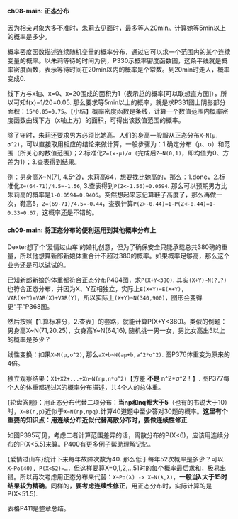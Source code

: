 #### ch08-main: 正态分布

因为相亲对象大多不准时，朱莉去见面时，最多等人20min。计算她等5min以上的概率是多少。

概率密度函数描述连续随机变量的概率分布，通过它可以求一个范围内的某个连续变量的概率。以朱莉等待的时间为例，P330示概率密度函数图，这条平线就是概率密度函数，表示等待时间在20min以内的概率是个常数。到20min时走人，概率变成0.

线下方与x轴、x=0、x=20围成的面积为1（表示总的概率[可以联想直方图]），所以可知f(x)=1/20=0.05. 那么要求等5min以上的概率，就是求P331图上阴影部分面积：```15*0.05=0.75```。【小结】概率密度函数是条线，计算一个数值范围内概率密度函数曲线下方（x轴上方）的面积，可得出该数值范围的概率。

除了守时，朱莉还要求男方必须比她高。人们的身高一般服从正态分布```X~N(μ, σ^2)```，可以直接取用相应的结论来做计算，一般步骤为：1.确定分布（μ、σ）和范围（所关心的数值范围）；2.标准化```Z=(x-μ)/σ```（完成后```Z~N(0,1)```，即均值为0、方差为1）；3.查表得到结果。

例：男身高X~N(71, 4.5^2)，朱莉高64，想要找比她高的，那么：1.done，2.标准化```Z=(64-71)/4.5=-1.56```, 3.查表得到```P(Z<-1.56)=0.0594```. 那么可以预期男方比朱莉高的概率是```1-0.0594=0.9406```。突然想起来忘记算鞋子高度了，那么再做一次，鞋高5，```Z=(69-71)/4.5=-0.44```，查表计算```P(Z>-0.44)=1-P(Z<-0.44)=1-0.33=0.67```，这概率还是不错的。

#### ch09-main: 将正态分布的便利运用到其他概率分布上

Dexter想了个‘爱情过山车’的婚礼创意，但为了确保安全只能承载总共380磅的重量，所以他想算新郎新娘体重合计不超过380的概率。如果概率足够高，那么这个业务还是可以试试的。

已知新郎新娘的体重都符合正态分布P404图，求```P(X+Y<380)```. 其实```(X+Y)~N(?,?)```也符合正态分布，并因为X、Y互相独立，实际上```E(X+Y)=E(X+Y), VAR(X+Y)=VAR(X)+VAR(Y)```，所以实际上```(X+Y)~N(340,900)```，图形会变得更“平”P368图。

然后按照【1.算标准分，2.查表】的套路，就能计算P(X+Y<380)。类似的例题：男身高X~N(71,20.25)，女身高Y~N(64,16), 随机挑一男一女，男比女高出5以上的概率是多少？

线性变换：如果```X~N(μ,σ^2)```, 那么```aX+b~N(aμ+b,a^2*σ^2)```. 图P376体重变为原来的4倍。

独立观察结果：```X1+X2+...+Xn~N(nμ,n*σ^2)```【方差 __不是__ n^2*σ^2！】. 图P377每个人的体重都通过X的概率分布描述，共4个人的总体重。

{轮盘答题}：用正态分布代替二项分布：__当np和nq都大于5__（也有的书说大于10）时，```X~B(n,p)```近似于```X~N(np,npq)```.计算40道题中至少答对30题的概率。__这里有个重要的知识点：用连续分布近似代替离散分布时，要做连续性修正__.

如图P395可见，考虑二者计算范围差异的话，离散分布的P(X<6)，应该用连续分布的P(X<5.5)来算。P400有更多例子帮助理解记忆。

{爱情过山车}统计下来每年故障次数为40. 那么低于每年52次概率是多少？可以```X~Po(40), P(X<52)=…```，但这样要算X=0,1,2,...51时的每个概率最后求和，极易出错。所以再次考虑用正态分布来代替：```X~Po(λ) -> X~N(λ,λ)```，__一般当λ大于15时结果较为精确__。同样的，__要考虑连续性修正__，用正态分布时，实际计算的是 P(X<51.5).

表格P411是整章总结。